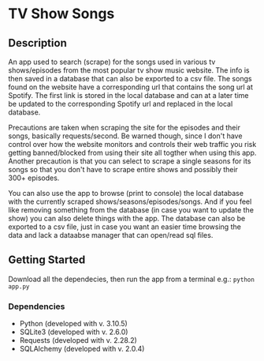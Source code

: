 # TV Show Songs

## Description

An app used to search (scrape) for the songs used in various tv shows/episodes from the most popular tv show music website. The info is then saved in a database that can also be exported to a csv file. The songs found on the website have a corresponding url that contains the song url at Spotify. The first link is stored in the local database and can at a later time be updated to the corresponding Spotify url and replaced in the local database.

Precautions are taken when scraping the site for the episodes and their songs, basically requests/second. Be warned though, since I don't have control over how the website monitors and controls their web traffic you risk getting banned/blocked from using their site all togther when using this app. Another precaution is that you can select to scrape a single seasons for its songs so that you don't have to scrape entire shows and possibly their 300+ episodes.

You can also use the app to browse (print to console) the local database with the currently scraped shows/seasons/episodes/songs. And if you feel like removing something from the database (in case you want to update the show) you can also delete things with the app. The database can also be exported to a csv file, just in case you want an easier time browsing the data and lack a dataabse manager that can open/read sql files. 

## Getting Started

Download all the dependecies, then run the app from a terminal e.g.: ```python app.py```

### Dependencies

* Python (developed with v. 3.10.5)
* SQLite3 (developed with v. 2.6.0)
* Requests (developed with v. 2.28.2)
* SQLAlchemy (developed with v. 2.0.4)

